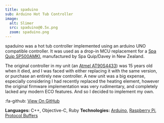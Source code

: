 ```yaml
---
title: spaduino
sub: Arduino Hot Tub Controller
image:
  alt: Slimer
  src: spaduino@0.5x.png
  zoom: spaduino.png
---
```


spaduino was a hot tub controller implemented using an arduino UNO compatible controller. It was used as a drop-in MCU replacement for a [Spa Quip SP500AMKI][sq], manufactured by Spa Quip/Davey in New Zealand.

The original controller in my unit (an [Atmel AT90S4433][avr]) was 15 years old when it died, and I was faced with either replacing it with the same version, or purchase an entirely new controller. A new unit was a big expense, especially considering I had recently replaced the heating element, however the original firmware implementation was very rudimentary, and completely lacked any modern ECO features. And so I decided to implement my own.


:fa-github: [View On GitHub][github]

**Languages:** C++, Objective-C, Ruby
**Technologies:** [Arduino][arduino], [Raspberry Pi][rpi], [Protocol Buffers][protobuf]

[sq]: http://www.spa-quip.co.nz/shop/Controllers/Spa+Power+500/Spa+Power+500+2kW.html
[avr]: http://www.atmel.com/images/doc1042.pdf

[github]:https://github.com/tinybrain/spaduino/

[arduino]:https://arduino.cc/
[rpi]:https://www.raspberrypi.org/
[protobuf]:https://developers.google.com/protocol-buffers/
